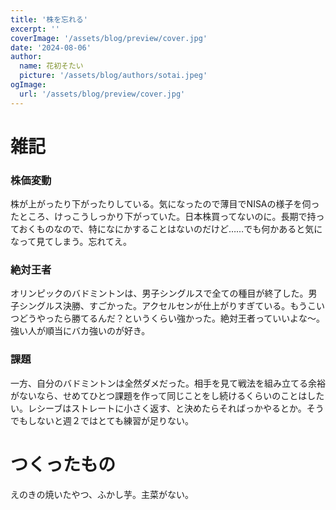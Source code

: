 ```yaml
---
title: '株を忘れる'
excerpt: ''
coverImage: '/assets/blog/preview/cover.jpg'
date: '2024-08-06'
author:
  name: 花初そたい
  picture: '/assets/blog/authors/sotai.jpeg'
ogImage:
  url: '/assets/blog/preview/cover.jpg'
---
```

# 雑記
### 株価変動
株が上がったり下がったりしている。気になったので薄目でNISAの様子を伺ったところ、けっこうしっかり下がっていた。日本株買ってないのに。長期で持っておくものなので、特になにかすることはないのだけど……でも何かあると気になって見てしまう。忘れてえ。

### 絶対王者
オリンピックのバドミントンは、男子シングルスで全ての種目が終了した。男子シングルス決勝、すごかった。アクセルセンが仕上がりすぎている。もうこいつどうやったら勝てるんだ？というくらい強かった。絶対王者っていいよな～。強い人が順当にバカ強いのが好き。

### 課題
一方、自分のバドミントンは全然ダメだった。相手を見て戦法を組み立てる余裕がないなら、せめてひとつ課題を作って同じことをし続けるくらいのことはしたい。レシーブはストレートに小さく返す、と決めたらそればっかやるとか。そうでもしないと週２ではとても練習が足りない。

# つくったもの
えのきの焼いたやつ、ふかし芋。主菜がない。

